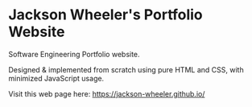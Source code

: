 # Jackson Wheeler's Portfolio Website
Software Engineering Portfolio website.

Designed & implemented from scratch using pure HTML and CSS, with minimized JavaScript usage.

Visit this web page here: https://jackson-wheeler.github.io/

